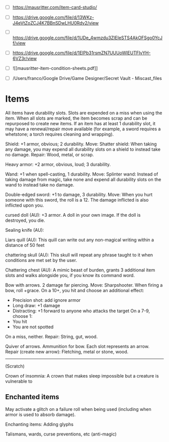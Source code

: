 - [ ] https://mausritter.com/item-card-studio/
- [ ] https://drive.google.com/file/d/13WKz-J4eVtZoZCJ4K7BBnSDwLHU0Rdv2/view
- [ ] https://drive.google.com/file/d/1UDe_4wmzdu3ZlEIeSTS4AkOFSgo0YcJf/view
- [ ] https://drive.google.com/file/d/1ElPb31rsmZN7UUUoWIEUTFIvYH-6VZ3r/view
- [ ] ![[mausritter-item-condition-sheets.pdf]]
- [ ] /Users/franco/Google Drive/Game Designer/Secret Vault - Miscast_files



# Items

All items have durability slots. Slots are expended on a miss when using the item. When all slots are marked, the item becomes scrap and can be repurposed to create new items. If an item has at least 1 durability slot, it may have a renewal/repair move available (for example, a sword requires a whetstone; a torch requires cleaning and wrapping).

Shield: +1 armor, obvious; 2 durability. Move: Shatter shield: When taking any damage, you may expend all durability slots on a shield to instead take no damage. Repair: Wood, metal, or scrap.

Heavy armor: +2 armor, obvious, loud; 3 durability. 

Wand: +1 when spell-casting, 1 durability. Move: Splinter wand: Instead of taking  damage from magic, take none and expend all durability slots on the wand to instead take no damage.

Double-edged sword: +1 to damage, 3 durability. Move: When you hurt someone with this sword, the roll is a 12. The damage inflicted is also inflicted upon you.

cursed doll (AU): +3 armor. A doll in your own image. If the doll is destroyed, you die. 

Sealing knife (AU):

Liars quill (AU): This quill can write out any non-magical writing within a distance of 50 feet

chattering skull (AU): This skull will repeat any phrase taught to it when conditions are met set by the user. 

Chattering chest (AU): A mimic beast of burden, grants 3 additional item slots and walks alongside you, if you know its command word. 

Bow with arrows. 2 damage far piercing. Move: Sharpshooter. When firing a bow, roll +grace. On a 10+, you hit and choose an additional effect: 
- Precision shot: add ignore armor
- Long draw: +1 damage
- Distracting: +1 forward to anyone who attacks the target 
On a 7-9, choose 1:
- You hit
- You are not spotted

On a miss, neither.
Repair: String, gut, wood.

Quiver of arrows. Ammunition for bow. Each slot represents an arrow. Repair (create new arrow): Fletching, metal or stone, wood.


---

(Scratch)

Crown of insomnia: A crown that makes sleep impossible but a creature is vulnerable to



## Enchanted items

May activate a glitch on a failure roll when being used (including when armor is used to absorb damage).

Enchanting items: Adding glyphs

Talismans, wards, curse preventions, etc (anti-magic)



